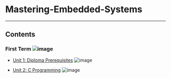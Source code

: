 # Mastering-Embedded-Systems

---

## Contents

### First Term ![image](https://progress-bar.dev/50/?title=In_Progress&color=ff00ff)

- [Unit 1: Diploma Prerequisites](https://github.com/Mo3az99/Mastering-Embedded-Systems) ![image](https://progress-bar.dev/100/?title=No_Assignments&color=bababa)

- [Unit 2: C Programming](Unit_2_C_Programming) ![image](https://progress-bar.dev/100/)
